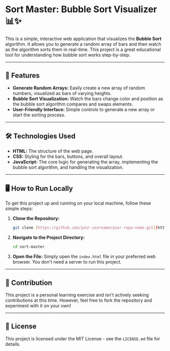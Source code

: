 # Sort Master: Bubble Sort Visualizer 📊✨

This is a simple, interactive web application that visualizes the **Bubble Sort** algorithm. It allows you to generate a random array of bars and then watch as the algorithm sorts them in real-time. This project is a great educational tool for understanding how bubble sort works step-by-step.

---

## 🚀 Features

* **Generate Random Arrays:** Easily create a new array of random numbers, visualized as bars of varying heights.
* **Bubble Sort Visualization:** Watch the bars change color and position as the bubble sort algorithm compares and swaps elements.
* **User-Friendly Interface:** Simple controls to generate a new array or start the sorting process.

---

## 🛠️ Technologies Used

* **HTML:** The structure of the web page.
* **CSS:** Styling for the bars, buttons, and overall layout.
* **JavaScript:** The core logic for generating the array, implementing the bubble sort algorithm, and handling the visualization.

---

## 🖥️ How to Run Locally

To get this project up and running on your local machine, follow these simple steps:

1.  **Clone the Repository:**
    ```bash
    git clone [https://github.com/your-username/your-repo-name.git](https://github.com/your-username/your-repo-name.git)
    ```
2.  **Navigate to the Project Directory:**
    ```bash
    cd sort-master
    ```
3.  **Open the File:**
    Simply open the `index.html` file in your preferred web browser. You don't need a server to run this project.

---

## 🤝 Contribution

This project is a personal learning exercise and isn't actively seeking contributions at this time. However, feel free to fork the repository and experiment with it on your own!

---


## 📄 License

This project is licensed under the MIT License - see the `LICENSE.md` file for details.
